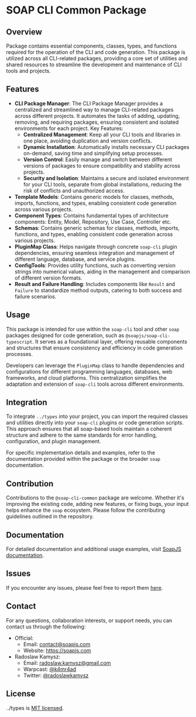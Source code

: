 # SOAP CLI Common Package

## Overview

Package contains essential components, classes, types, and functions required for the operation of the CLI and code generation. This package is utilized across all CLI-related packages, providing a core set of utilities and shared resources to streamline the development and maintenance of CLI tools and projects.

## Features

- **CLI Package Manager**: The CLI Package Manager provides a centralized and streamlined way to manage CLI-related packages across different projects. It automates the tasks of adding, updating, removing, and requiring packages, ensuring consistent and isolated environments for each project. Key Features:
  - **Centralized Management**: Keep all your CLI tools and libraries in one place, avoiding duplication and version conflicts.
  - **Dynamic Installation**: Automatically installs necessary CLI packages on-demand, saving time and simplifying setup processes.
  - **Version Control**: Easily manage and switch between different versions of packages to ensure compatibility and stability across projects.
  - **Security and Isolation**: Maintains a secure and isolated environment for your CLI tools, separate from global installations, reducing the risk of conflicts and unauthorized access.
- **Template Models**: Contains generic models for classes, methods, imports, functions, and types, enabling consistent code generation across various projects.
- **Component Types**: Contains fundamental types of architecture components: Entity, Model, Repository, Use Case, Controller etc.
- **Schemas**: Contains generic schemas for classes, methods, imports, functions, and types, enabling consistent code generation across various projects.
- **PluginMap Class**: Helps navigate through concrete `soap-cli` plugin dependencies, ensuring seamless integration and management of different language, database, and service plugins.
- **ConfigTools**: Provides utility functions, such as converting version strings into numerical values, aiding in the management and comparison of different version formats.
- **Result and Failure Handling**: Includes components like `Result` and `Failure` to standardize method outputs, catering to both success and failure scenarios.

## Usage

This package is intended for use within the `soap-cli` tool and other `soap` packages designed for code generation, such as `@soapjs/soap-cli-typescript`. It serves as a foundational layer, offering reusable components and structures that ensure consistency and efficiency in code generation processes.

Developers can leverage the `PluginMap` class to handle dependencies and configurations for different programming languages, databases, web frameworks, and cloud platforms. This centralization simplifies the adaptation and extension of `soap-cli` tools across different environments.

## Integration

To integrate `../types` into your project, you can import the required classes and utilities directly into your `soap-cli` plugins or code generation scripts. This approach ensures that all soap-based tools maintain a coherent structure and adhere to the same standards for error handling, configuration, and plugin management.

For specific implementation details and examples, refer to the documentation provided within the package or the broader `soap` documentation.

## Contribution

Contributions to the `@soap-cli-common` package are welcome. Whether it's improving the existing code, adding new features, or fixing bugs, your input helps enhance the `soap` ecosystem. Please follow the contributing guidelines outlined in the repository.

## Documentation

For detailed documentation and additional usage examples, visit [SoapJS documentation](https://docs.soapjs.com).

## Issues
If you encounter any issues, please feel free to report them [here](https://github.com/soapjs/soap/issues/new/choose).

## Contact
For any questions, collaboration interests, or support needs, you can contact us through the following:

- Official:
  - Email: [contact@soapjs.com](mailto:contact@soapjs.com)
  - Website: https://soapjs.com
- Radoslaw Kamysz:
  - Email: [radoslaw.kamysz@gmail.com](mailto:radoslaw.kamysz@gmail.com)
  - Warpcast: [@k4mr4ad](https://warpcast.com/k4mr4ad)
  - Twitter: [@radoslawkamysz](https://x.com/radoslawkamysz)

## License

../types is [MIT licensed](./LICENSE).
